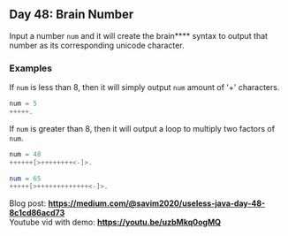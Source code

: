 ## Day 48: Brain Number
Input a number `num` and it will create the brain**** syntax to output that number as its corresponding unicode character. 

### Examples
If `num` is less than 8, then it will simply output `num` amount of '+' characters.
```java
num = 5 
+++++.
```
If `num` is greater than 8, then it will output a loop to multiply two factors of `num`. 
```java
num = 48
++++++[>++++++++<-]>.

num = 65
+++++[>+++++++++++++<-]>.
```
Blog post: **<https://medium.com/@savim2020/useless-java-day-48-8c1cd86acd73>**  
Youtube vid with demo: **<https://youtu.be/uzbMkq0ogMQ>**